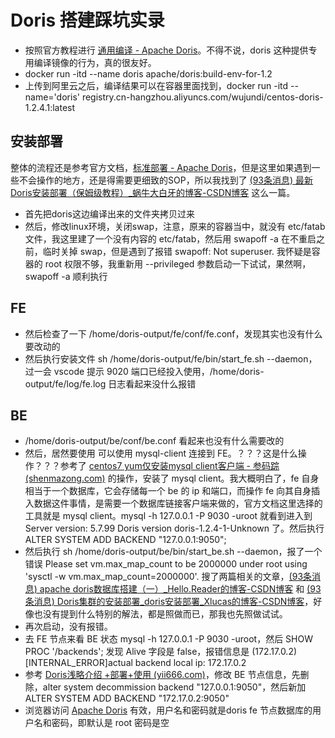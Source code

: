 # Doris 搭建踩坑实录

* 按照官方教程进行 [通用编译 - Apache Doris](https://doris.apache.org/zh-CN/docs/dev/install/source-install/compilation-general)。不得不说，doris 这种提供专用编译镜像的行为，真的很友好。
* docker run -itd --name doris  apache/doris:build-env-for-1.2
* 上传到阿里云之后，编译结果可以在容器里面找到，docker run -itd --name='doris' registry.cn-hangzhou.aliyuncs.com/wujundi/centos-doris-1.2.4.1:latest

## 安装部署

整体的流程还是参考官方文档，[标准部署 - Apache Doris](https://doris.apache.org/zh-CN/docs/dev/install/standard-deployment)，但是这里如果遇到一些不会操作的地方，还是得需要更细致的SOP，所以我找到了 [(93条消息) 最新Doris安装部署（保姆级教程）_蜗牛大白牙的博客-CSDN博客](https://blog.csdn.net/u013618714/article/details/130743031) 这么一篇。

* 首先把doris这边编译出来的文件夹拷贝过来
* 然后，修改linux环境，关闭swap，注意，原来的容器当中，就没有 etc/fatab 文件，我这里建了一个没有内容的 etc/fatab，然后用 swapoff -a 在不重启之前，临时关掉 swap，但是遇到了报错 swapoff: Not superuser.  我怀疑是容器的 root 权限不够，我重新用 --privileged 参数启动一下试试，果然啊，swapoff -a 顺利执行

## FE

* 然后检查了一下 /home/doris-output/fe/conf/fe.conf，发现其实也没有什么要改动的
* 然后执行安装文件 sh /home/doris-output/fe/bin/start_fe.sh --daemon，过一会 vscode 提示 9020 端口已经投入使用，/home/doris-output/fe/log/fe.log 日志看起来没什么报错

## BE

* /home/doris-output/be/conf/be.conf 看起来也没有什么需要改的
* 然后，居然要使用 可以使用 mysql-client 连接到 FE。？？？这是什么操作？？？参考了 [centos7 yum仅安装mysql client客户端 - 参码踪 (shenmazong.com)](https://www.shenmazong.com/blog/1640010740671610880) 的操作，安装了  mysql client。我大概明白了，fe 自身相当于一个数据库，它会存储每一个 be 的 ip 和端口，而操作 fe 向其自身插入数据这件事情，是需要一个数据库链接客户端来做的，官方文档这里选择的工具就是 mysql client。mysql -h 127.0.0.1 -P 9030 -uroot 就看到进入到 Server version: 5.7.99 Doris version doris-1.2.4-1-Unknown 了。然后执行 ALTER SYSTEM ADD BACKEND "127.0.0.1:9050";
* 然后执行 sh /home/doris-output/be/bin/start_be.sh --daemon，报了一个错误 Please set vm.max_map_count to be 2000000 under root using 'sysctl -w vm.max_map_count=2000000'. 搜了两篇相关的文章，[(93条消息) apache doris数据库搭建（一）_Hello.Reader的博客-CSDN博客](https://blog.csdn.net/weixin_43114209/article/details/131395344) 和 [(93条消息) Doris集群的安装部署_doris安装部署_Xlucas的博客-CSDN博客](https://blog.csdn.net/paicMis/article/details/130178291)，好像也没有提到什么特别的解法，都是照做而已，那我也先照做试试。
* 再次启动，没有报错。
* 去 FE 节点来看 BE 状态 mysql -h 127.0.0.1 -P 9030 -uroot，然后 SHOW PROC '/backends'; 发现 Alive 字段是 false，报错信息是 (172.17.0.2)[INTERNAL_ERROR]actual backend local ip: 172.17.0.2
* 参考 [Doris浅略介绍 +部署+使用 (yii666.com)](https://www.yii666.com/blog/368463.html?action=onAll)，修改 BE 节点信息，先删除，alter system decommission backend "127.0.0.1:9050"，然后新加 ALTER SYSTEM ADD BACKEND "172.17.0.2:9050"
* 浏览器访问 [Apache Doris](http://127.0.0.1:8030/home) 有效，用户名和密码就是doris fe 节点数据库的用户名和密码，即默认是 root 密码是空

